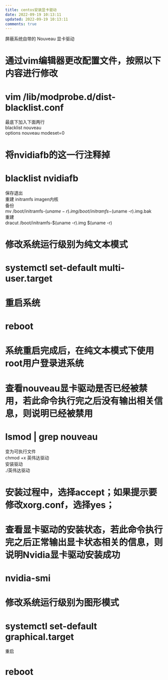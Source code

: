 ```yaml
---
title: centos安装显卡驱动
date: 2022-09-19 10:13:11
updated: 2022-09-19 10:13:11
comments: true
---
```

<!--StartFragment-->

屏蔽系统自带的 Nouveau 显卡驱动

# [](https://c3.pw/index.php/archives/5/#cl-1)通过vim编辑器更改配置文件，按照以下内容进行修改

# [](https://c3.pw/index.php/archives/5/#cl-2)vim /lib/modprobe.d/dist-blacklist.conf

最底下加入下面两行\
blacklist nouveau\
options nouveau modeset=0

# [](https://c3.pw/index.php/archives/5/#cl-3)将nvidiafb的这一行注释掉

# [](https://c3.pw/index.php/archives/5/#cl-4)blacklist nvidiafb

保存退出\
重建 initramfs imagen内核\
备份\
mv /boot/initramfs-$(uname -r).img /boot/initramfs-$(uname -r).img.bak\
重建\
dracut /boot/initramfs-$(uname -r).img $(uname -r)

# [](https://c3.pw/index.php/archives/5/#cl-5)修改系统运行级别为纯文本模式

# [](https://c3.pw/index.php/archives/5/#cl-6)systemctl set-default multi-user.target

# [](https://c3.pw/index.php/archives/5/#cl-7)重启系统

# [](https://c3.pw/index.php/archives/5/#cl-8)reboot

# [](https://c3.pw/index.php/archives/5/#cl-9)系统重启完成后，在纯文本模式下使用root用户登录进系统

# [](https://c3.pw/index.php/archives/5/#cl-10)查看nouveau显卡驱动是否已经被禁用，若此命令执行完之后没有输出相关信息，则说明已经被禁用

# [](https://c3.pw/index.php/archives/5/#cl-11)lsmod | grep nouveau

变为可执行文件\
chmod +x 英伟达驱动\
安装驱动\
./英伟达驱动

# [](https://c3.pw/index.php/archives/5/#cl-12)安装过程中，选择accept；如果提示要修改xorg.conf，选择yes；

# [](https://c3.pw/index.php/archives/5/#cl-13)查看显卡驱动的安装状态，若此命令执行完之后正常输出显卡状态相关的信息，则说明Nvidia显卡驱动安装成功

# [](https://c3.pw/index.php/archives/5/#cl-14)nvidia-smi

# [](https://c3.pw/index.php/archives/5/#cl-15)修改系统运行级别为图形模式

# [](https://c3.pw/index.php/archives/5/#cl-16)systemctl set-default graphical.target

重启

# [](https://c3.pw/index.php/archives/5/#cl-17)reboot

<!--EndFragment-->